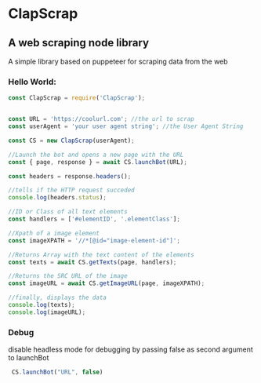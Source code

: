 # ClapScrap

## A web scraping node library 

A simple library based on puppeteer for scraping data from the web



### Hello World:
```javascript
const ClapScrap = require('ClapScrap');


const URL = 'https://coolurl.com'; //the url to scrap
const userAgent = 'your user agent string'; //the User Agent String

const CS = new ClapScrap(userAgent);

//Launch the bot and opens a new page with the URL
const { page, response } = await CS.launchBot(URL);

const headers = response.headers();

//tells if the HTTP request succeded
console.log(headers.status);

//ID or Class of all text elements
const handlers = ['#elementID', '.elementClass'];

//Xpath of a image element
const imageXPATH = '//*[@id="image-element-id"]';

//Returns Array with the text content of the elements
const texts = await CS.getTexts(page, handlers);

//Returns the SRC URL of the image
const imageURL = await CS.getImageURL(page, imageXPATH);

//finally, displays the data
console.log(texts);
console.log(imageURL);


```

### Debug 
disable headless mode for debugging by passing false as second argument to launchBot
```javascript
 CS.launchBot("URL", false)
```
